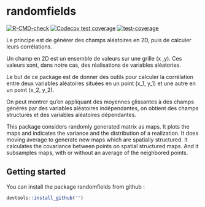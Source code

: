 
<!-- README.md is generated from README.Rmd. Please edit that file -->

# randomfields

<!-- badges: start -->

[![R-CMD-check](https://github.com/C-Juliette/randomfields/actions/workflows/R-CMD-check.yaml/badge.svg)](https://github.com/C-Juliette/randomfields/actions/workflows/R-CMD-check.yaml)
[![Codecov test
coverage](https://codecov.io/gh/C-Juliette/randomfields/branch/main/graph/badge.svg)](https://codecov.io/gh/C-Juliette/randomfields?branch=main)
[![test-coverage](https://github.com/C-Juliette/randomfields/actions/workflows/test-coverage.yaml/badge.svg)](https://github.com/C-Juliette/randomfields/actions/workflows/test-coverage.yaml)
<!-- badges: end -->

Le principe est de générer des champs aléatoires en 2D, puis de calculer
leurs corrélations.

Un champ en 2D est un ensemble de valeurs sur une grille (x ,y). Ces
valeurs sont, dans notre cas, des réalisations de variables aléatories.

Le but de ce package est de donner des outils pour calculer la
corrélation entre deux variables aléatoires situées en un point (x_1,
y_1) et une autre en un point (x_2, y_2).

On peut montrer qu’en appliquant des moyennes glissantes à des champs
générés par des variables aléatoires indépendantes, on obtient des
champs structurés et des variables aléatoires dépendantes.

This package considers randomly generated matrix as maps. It plots the
maps and indicates the variance and the distribution of a realization.
It does moving average to generate new maps which are spatially
structured. It calculates the covariance between points on spatial
structured maps. And it subsamples maps, with or without an average of
the neighbored points.

## Getting started

You can install the package randomfields from github :

``` r
devtools::install_github("")
```
